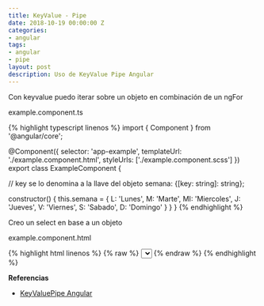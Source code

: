 ```yaml
---
title: KeyValue - Pipe
date: 2018-10-19 00:00:00 Z
categories:
- angular
tags:
- angular
- pipe
layout: post
description: Uso de KeyValue Pipe Angular
---
```


Con keyvalue puedo iterar sobre un objeto en combinación de un ngFor

example.component.ts

{% highlight typescript linenos %}
import { Component } from '@angular/core';

@Component({
  selector: 'app-example',
  templateUrl: './example.component.html',
  styleUrls: ['./example.component.scss']
})
export class ExampleComponent {
  
  // key se lo denomina a la llave del objeto
  semana: {[key: string]: string};

  constructor() {
    this.semana = {
        L: 'Lunes',
        M: 'Marte',
        MI: 'Miercoles',
        J: 'Jueves',
        V: 'Viernes',
        S: 'Sabado',
        D: 'Domingo'
    }
  }
}
{% endhighlight %}

Creo un select en base a un objeto

example.component.html

{% highlight html linenos %}
{% raw %}
<select class="form-control">
    <option *ngFor="let dia of semana | keyvalue" value="{{dia.key}}">{{dia.value}}</option>
</select>
{% endraw %}
{% endhighlight %}

**Referencias**

* [KeyValuePipe Angular](https://angular.io/api/common/KeyValuePipe)
